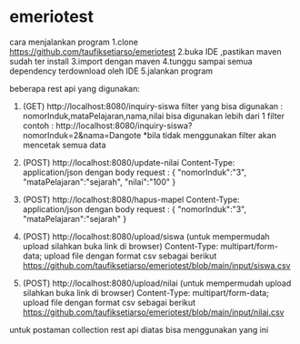 # emeriotest

cara menjalankan program
1.clone https://github.com/taufiksetiarso/emeriotest
2.buka IDE ,pastikan maven sudah ter install
3.import dengan maven
4.tunggu sampai semua dependency terdownload oleh IDE
5.jalankan program 


beberapa rest api yang digunakan:
1. (GET) http://localhost:8080/inquiry-siswa
   filter yang bisa digunakan : nomorInduk,mataPelajaran,nama,nilai 
   bisa digunakan lebih dari 1 filter contoh : http://localhost:8080/inquiry-siswa?nomorInduk=2&nama=Dangote
   *bila tidak menggunakan filter akan mencetak semua data
   
2. (POST) http://localhost:8080/update-nilai
   Content-Type: application/json
   dengan body request :
   {
      "nomorInduk":"3",
      "mataPelajaran":"sejarah",
      "nilai":"100"
   }

3. (POST) http://localhost:8080/hapus-mapel
   Content-Type: application/json
   dengan body request :
   {
      "nomorInduk":"3",
      "mataPelajaran":"sejarah"
   }

4. (POST) http://localhost:8080/upload/siswa   (untuk mempermudah upload silahkan buka link di browser)
    Content-Type: multipart/form-data; 
    upload file dengan format csv sebagai berikut
    https://github.com/taufiksetiarso/emeriotest/blob/main/input/siswa.csv
    
5. (POST) http://localhost:8080/upload/nilai (untuk mempermudah upload silahkan buka link di browser)
    Content-Type: multipart/form-data; 
    upload file dengan format csv sebagai berikut
    https://github.com/taufiksetiarso/emeriotest/blob/main/input/nilai.csv
 
 
 untuk postaman collection rest api diatas bisa menggunakan yang ini 
    
    
    
    
    
